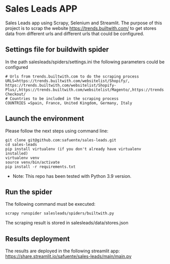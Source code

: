 # Sales Leads APP
Sales Leads app using Scrapy, Selenium and Streamlit. The purpose of this project is to scrap the website
https://trends.builtwith.com/ to get stores data from different urls and different urls that could be configured.


## Settings file for buildwith spider
In the path salesleads/spiders/settings.ini the following parameters could be configured
    
    # Urls from trends.builtwith.com to do the scraping process
    URLS=https://trends.builtwith.com/websitelist/Shopify/, https://trends.builtwith.com/websitelist/Shopify-Plus/,https://trends.builtwith.com/websitelist/Magento/,https://trends.builtwith.com/websitelist/WooCommerce-Checkout/
    # Countries to be included in the scraping process
    COUNTRIES =Spain, France, United Kingdom, Germany, Italy

## Launch the environment
Please follow the next steps using command line:

    git clone git@github.com:safuente/sales-leads.git
    cd sales-leads
    pip install virtualenv (if you don't already have virtualenv installed)
    virtualenv venv
    source venv/bin/activate
    pip install -r requirements.txt

* Note: This repo has been tested with Python 3.9 version.

## Run the spider
The following command must be executed:
    
    scrapy runspider salesleads/spiders/builtwith.py

The scraping result is stored in salesleads/data/stores.json

## Results deployment
The results are deployed in the following streamlit app:
https://share.streamlit.io/safuente/sales-leads/main/main.py


